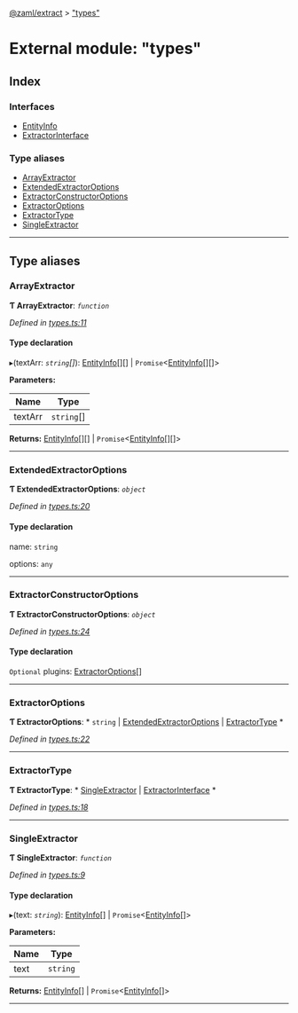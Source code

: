 [@zaml/extract](../README.md) > ["types"](../modules/_types_.md)

# External module: "types"

## Index

### Interfaces

* [EntityInfo](../interfaces/_types_.entityinfo.md)
* [ExtractorInterface](../interfaces/_types_.extractorinterface.md)

### Type aliases

* [ArrayExtractor](_types_.md#arrayextractor)
* [ExtendedExtractorOptions](_types_.md#extendedextractoroptions)
* [ExtractorConstructorOptions](_types_.md#extractorconstructoroptions)
* [ExtractorOptions](_types_.md#extractoroptions)
* [ExtractorType](_types_.md#extractortype)
* [SingleExtractor](_types_.md#singleextractor)

---

## Type aliases

<a id="arrayextractor"></a>

###  ArrayExtractor

**Ƭ ArrayExtractor**: *`function`*

*Defined in [types.ts:11](https://github.com/nexushubs/zaml-lang/blob/5afa52e/packages/zaml-extract/src/types.ts#L11)*

#### Type declaration
▸(textArr: *`string`[]*):  [EntityInfo](../interfaces/_types_.entityinfo.md)[][] &#124; `Promise`<[EntityInfo](../interfaces/_types_.entityinfo.md)[][]>

**Parameters:**

| Name | Type |
| ------ | ------ |
| textArr | `string`[] |

**Returns:**  [EntityInfo](../interfaces/_types_.entityinfo.md)[][] &#124; `Promise`<[EntityInfo](../interfaces/_types_.entityinfo.md)[][]>

___
<a id="extendedextractoroptions"></a>

###  ExtendedExtractorOptions

**Ƭ ExtendedExtractorOptions**: *`object`*

*Defined in [types.ts:20](https://github.com/nexushubs/zaml-lang/blob/5afa52e/packages/zaml-extract/src/types.ts#L20)*

#### Type declaration

 name: `string`

 options: `any`

___
<a id="extractorconstructoroptions"></a>

###  ExtractorConstructorOptions

**Ƭ ExtractorConstructorOptions**: *`object`*

*Defined in [types.ts:24](https://github.com/nexushubs/zaml-lang/blob/5afa52e/packages/zaml-extract/src/types.ts#L24)*

#### Type declaration

`Optional`  plugins: [ExtractorOptions](_types_.md#extractoroptions)[]

___
<a id="extractoroptions"></a>

###  ExtractorOptions

**Ƭ ExtractorOptions**: * `string` &#124; [ExtendedExtractorOptions](_types_.md#extendedextractoroptions) &#124; [ExtractorType](_types_.md#extractortype)
*

*Defined in [types.ts:22](https://github.com/nexushubs/zaml-lang/blob/5afa52e/packages/zaml-extract/src/types.ts#L22)*

___
<a id="extractortype"></a>

###  ExtractorType

**Ƭ ExtractorType**: * [SingleExtractor](_types_.md#singleextractor) &#124; [ExtractorInterface](../interfaces/_types_.extractorinterface.md)
*

*Defined in [types.ts:18](https://github.com/nexushubs/zaml-lang/blob/5afa52e/packages/zaml-extract/src/types.ts#L18)*

___
<a id="singleextractor"></a>

###  SingleExtractor

**Ƭ SingleExtractor**: *`function`*

*Defined in [types.ts:9](https://github.com/nexushubs/zaml-lang/blob/5afa52e/packages/zaml-extract/src/types.ts#L9)*

#### Type declaration
▸(text: *`string`*):  [EntityInfo](../interfaces/_types_.entityinfo.md)[] &#124; `Promise`<[EntityInfo](../interfaces/_types_.entityinfo.md)[]>

**Parameters:**

| Name | Type |
| ------ | ------ |
| text | `string` |

**Returns:**  [EntityInfo](../interfaces/_types_.entityinfo.md)[] &#124; `Promise`<[EntityInfo](../interfaces/_types_.entityinfo.md)[]>

___

